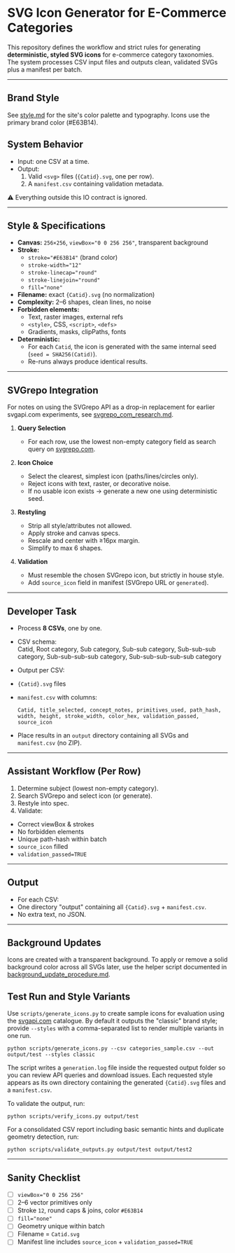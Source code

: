 # SVG Icon Generator for E-Commerce Categories

This repository defines the workflow and strict rules for generating **deterministic, styled SVG icons** for e-commerce category taxonomies.  
The system processes CSV input files and outputs clean, validated SVGs plus a manifest per batch.

---

## Brand Style

See [style.md](style.md) for the site's color palette and typography. Icons use the primary brand color (#E63B14).

## System Behavior

- Input: one CSV at a time.  
- Output:
  1. Valid `<svg>` files (`{Catid}.svg`, one per row).  
  2. A `manifest.csv` containing validation metadata.  

⚠️ Everything outside this IO contract is ignored.

---

## Style & Specifications

- **Canvas:** `256×256`, `viewBox="0 0 256 256"`, transparent background  
- **Stroke:**  
  - `stroke="#E63B14"` (brand color)  
  - `stroke-width="12"`  
  - `stroke-linecap="round"`  
  - `stroke-linejoin="round"`  
  - `fill="none"`  
- **Filename:** exact `{Catid}.svg` (no normalization)  
- **Complexity:** 2–6 shapes, clean lines, no noise  
- **Forbidden elements:**  
  - Text, raster images, external refs  
  - `<style>`, CSS, `<script>`, `<defs>`  
  - Gradients, masks, clipPaths, fonts  
- **Deterministic:**  
  - For each `Catid`, the icon is generated with the same internal seed (`seed = SHA256(Catid)`).  
  - Re-runs always produce identical results.

---

## SVGrepo Integration

For notes on using the SVGrepo API as a drop-in replacement for earlier svgapi.com experiments, see [svgrepo_com_research.md](svgrepo_com_research.md).

1. **Query Selection**
   - For each row, use the lowest non-empty category field as search query on [svgrepo.com](https://www.svgrepo.com).

2. **Icon Choice**  
   - Select the clearest, simplest icon (paths/lines/circles only).  
   - Reject icons with text, raster, or decorative noise.  
   - If no usable icon exists → generate a new one using deterministic seed.  

3. **Restyling**  
   - Strip all style/attributes not allowed.  
   - Apply stroke and canvas specs.  
   - Rescale and center with ≥16px margin.  
   - Simplify to max 6 shapes.  

4. **Validation**  
   - Must resemble the chosen SVGrepo icon, but strictly in house style.  
   - Add `source_icon` field in manifest (SVGrepo URL or `generated`).

---

## Developer Task

- Process **8 CSVs**, one by one.  
- CSV schema:  
Catid, Root category, Sub category, Sub-sub category, Sub-sub-sub category, Sub-sub-sub-sub category, Sub-sub-sub-sub-sub category

- Output per CSV:  
- `{Catid}.svg` files  
- `manifest.csv` with columns:  

  ```
  Catid, title_selected, concept_notes, primitives_used, path_hash, width, height, stroke_width, color_hex, validation_passed, source_icon
  ```

- Place results in an `output` directory containing all SVGs and `manifest.csv` (no ZIP).

---

## Assistant Workflow (Per Row)

1. Determine subject (lowest non-empty category).  
2. Search SVGrepo and select icon (or generate).  
3. Restyle into spec.  
4. Validate:  
 - Correct viewBox & strokes  
 - No forbidden elements  
 - Unique path-hash within batch  
 - `source_icon` filled  
 - `validation_passed=TRUE`

---

## Output

- For each CSV:
- One directory "output" containing all `{Catid}.svg` + `manifest.csv`.
- No extra text, no JSON.

---

## Background Updates

Icons are created with a transparent background. To apply or remove a solid background color across all SVGs later, use the helper script documented in [background_update_procedure.md](background_update_procedure.md).

## Test Run and Style Variants

Use `scripts/generate_icons.py` to create sample icons for evaluation using the
[svgapi.com](https://svgapi.com) catalogue. By default it outputs the "classic"
brand style; provide `--styles` with a comma-separated list to render multiple
variants in one run.

```
python scripts/generate_icons.py --csv categories_sample.csv --out output/test --styles classic
```

The script writes a `generation.log` file inside the requested output folder so
you can review API queries and download issues. Each requested style appears as
its own directory containing the generated `{Catid}.svg` files and a
`manifest.csv`.

To validate the output, run:

```
python scripts/verify_icons.py output/test
```

For a consolidated CSV report including basic semantic hints and duplicate
geometry detection, run:

```
python scripts/validate_outputs.py output/test output/test2
```

---

## Sanity Checklist

- [ ] `viewBox="0 0 256 256"`  
- [ ] 2–6 vector primitives only  
- [ ] Stroke `12`, round caps & joins, color `#E63B14`  
- [ ] `fill="none"`  
- [ ] Geometry unique within batch  
- [ ] Filename = `Catid.svg`  
- [ ] Manifest line includes `source_icon` + `validation_passed=TRUE`
